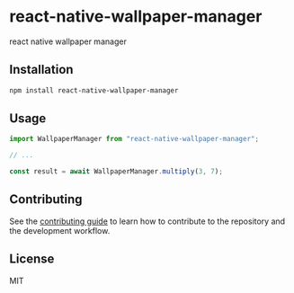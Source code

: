 # react-native-wallpaper-manager

react native wallpaper manager

## Installation

```sh
npm install react-native-wallpaper-manager
```

## Usage

```js
import WallpaperManager from "react-native-wallpaper-manager";

// ...

const result = await WallpaperManager.multiply(3, 7);
```

## Contributing

See the [contributing guide](CONTRIBUTING.md) to learn how to contribute to the repository and the development workflow.

## License

MIT
